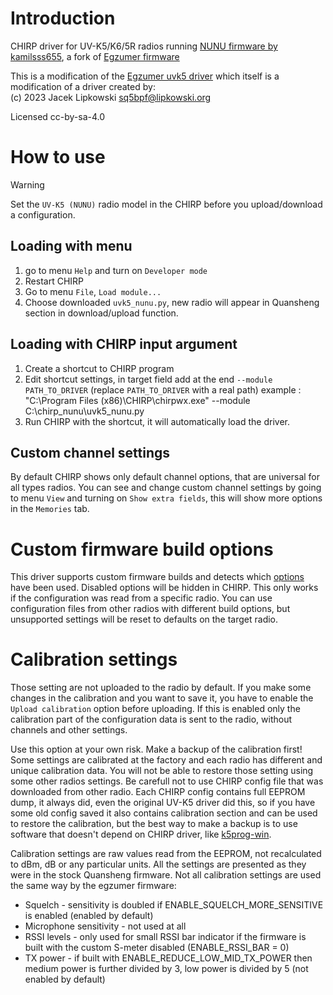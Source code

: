 # Introduction

CHIRP driver for UV-K5/K6/5R radios running [NUNU firmware by kamilsss655](https://github.com/kamilsss655/uv-k5-firmware-custom), a fork of [Egzumer firmware](https://github.com/egzumer/uv-k5-firmware-custom)

This is a modification of the [Egzumer uvk5 driver](https://github.com/egzumer/uvk5-chirp-driver) which itself is a modification of a driver created by:<br>
(c) 2023 Jacek Lipkowski <sq5bpf@lipkowski.org>

Licensed cc-by-sa-4.0

# How to use

> [!WARNING]
> Set the `UV-K5 (NUNU)` radio model in the CHIRP before you upload/download a configuration.

## Loading with menu
1. go to menu `Help` and turn on `Developer mode`
1. Restart CHIRP
1. Go to menu `File`, `Load module...`
1. Choose downloaded `uvk5_nunu.py`, new radio will appear in Quansheng section in download/upload function.

## Loading with CHIRP input argument
1. Create a shortcut to CHIRP program
1. Edit shortcut settings, in target field add at the end `--module PATH_TO_DRIVER` (replace `PATH_TO_DRIVER` with a real path) example : "C:\Program Files (x86)\CHIRP\chirpwx.exe" --module C:\chirp_nunu\uvk5_nunu.py
1. Run CHIRP with the shortcut, it will automatically load the driver.

## Custom channel settings

By default CHIRP shows only default channel options, that are universal for all types radios. You can see and change custom channel settings by going to menu `View` and turning on `Show extra fields`, this will show more options in the `Memories` tab.

# Custom firmware build options

This driver supports custom firmware builds and detects which [options](https://github.com/egzumer/uv-k5-firmware-custom?tab=readme-ov-file#user-customization) have been used.
Disabled options will be hidden in CHIRP. This only works if the configuration was read from a specific radio. You can use configuration files from other radios with different build options, but unsupported settings will be reset to defaults on the target radio.

# Calibration settings

Those setting are not uploaded to the radio by default. If you make some changes in the calibration and you want to save it, you have to enable the `Upload calibration` option before uploading. If this is enabled only the calibration part of the configuration data is sent to the radio, without channels and other settings. 

Use this option at your own risk. Make a backup of the calibration first! Some settings are calibrated at the factory and each radio has different and unique calibration data. You will not be able to restore those setting using some other radios settings. Be carefull not to use CHIRP config file that was downloaded from other radio. Each CHIRP config contains full EEPROM dump, it always did, even the original UV-K5 driver did this, so if you have some old config saved it also contains calibration section and can be used to restore the calibration, but the best way to make a backup is to use software that doesn't depend on CHIRP driver, like [k5prog-win](https://github.com/OneOfEleven/k5prog-win/raw/main/k5prog_win.exe).

Calibration settings are raw values read from the EEPROM, not recalculated to dBm, dB or any particular units. All the settings are presented as they were in the stock Quansheng firmware. Not all calibration settings are used the same way by the egzumer firmware:
- Squelch - sensitivity is doubled if ENABLE_SQUELCH_MORE_SENSITIVE is enabled (enabled by default)
- Microphone sensitivity - not used at all
- RSSI levels - only used for small RSSI bar indicator if the firmware is built with the custom S-meter disabled (ENABLE_RSSI_BAR = 0)
- TX power - if built with ENABLE_REDUCE_LOW_MID_TX_POWER then medium power is further divided by 3, low power is divided by 5 (not enabled by default)
